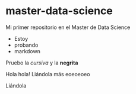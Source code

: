 # master-data-science

Mi primer repositorio en el Master de Data Science

* Estoy
* probando
* markdown

Pruebo la *cursiva* y la **negrita**

Hola hola! Liándola más eoeoeoeo

Liándola
